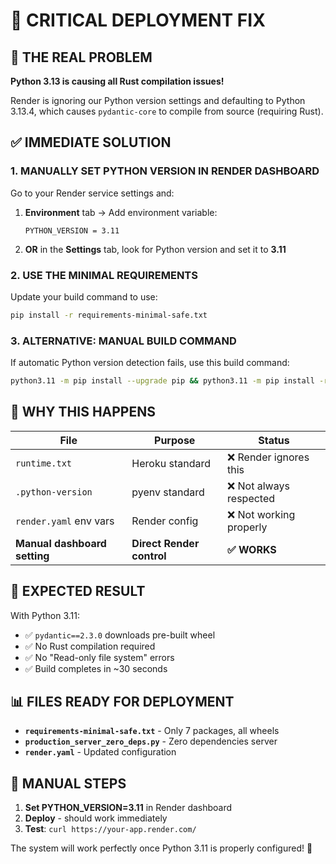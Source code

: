 # 🚨 CRITICAL DEPLOYMENT FIX

## 🎯 THE REAL PROBLEM
**Python 3.13 is causing all Rust compilation issues!**

Render is ignoring our Python version settings and defaulting to Python 3.13.4, which causes `pydantic-core` to compile from source (requiring Rust).

## ✅ IMMEDIATE SOLUTION

### 1. **MANUALLY SET PYTHON VERSION IN RENDER DASHBOARD**

Go to your Render service settings and:

1. **Environment** tab → Add environment variable:
   ```
   PYTHON_VERSION = 3.11
   ```

2. **OR** in the **Settings** tab, look for Python version and set it to **3.11**

### 2. **USE THE MINIMAL REQUIREMENTS**
Update your build command to use:
```bash
pip install -r requirements-minimal-safe.txt
```

### 3. **ALTERNATIVE: MANUAL BUILD COMMAND**
If automatic Python version detection fails, use this build command:
```bash
python3.11 -m pip install --upgrade pip && python3.11 -m pip install -r requirements-minimal-safe.txt
```

## 🔧 WHY THIS HAPPENS

| File | Purpose | Status |
|------|---------|--------|
| `runtime.txt` | Heroku standard | ❌ Render ignores this |
| `.python-version` | pyenv standard | ❌ Not always respected |
| `render.yaml` env vars | Render config | ❌ Not working properly |
| **Manual dashboard setting** | **Direct Render control** | **✅ WORKS** |

## 🚀 EXPECTED RESULT

With Python 3.11:
- ✅ `pydantic==2.3.0` downloads pre-built wheel
- ✅ No Rust compilation required
- ✅ No "Read-only file system" errors
- ✅ Build completes in ~30 seconds

## 📊 FILES READY FOR DEPLOYMENT

- **`requirements-minimal-safe.txt`** - Only 7 packages, all wheels
- **`production_server_zero_deps.py`** - Zero dependencies server
- **`render.yaml`** - Updated configuration

## 🎯 MANUAL STEPS

1. **Set PYTHON_VERSION=3.11** in Render dashboard
2. **Deploy** - should work immediately
3. **Test**: `curl https://your-app.render.com/` 

The system will work perfectly once Python 3.11 is properly configured! 🎉
